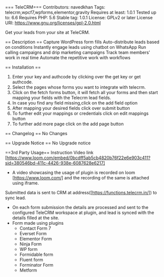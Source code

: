 === TeleCRM===
Contributors: navedkhan
Tags: telecrm,wpcf7,wpforms,elementor,gravity
Requires at least: 1.0.1
Tested up to: 6.6
Requires PHP: 5.6
Stable tag: 1.0.1
License: GPLv2 or later
License URI: https://www.gnu.org/licenses/gpl-2.0.html


Get your leads from your site at TeleCRM.

== Description ==
Capture WordPress form fills
Auto-distribute leads based on conditions
Instantly engage leads using chatbot on WhatsApp
Run calling campaigns and drip marketing campaigns
Track team members' work in real time
Automate the repetitive work with workflows

== Installation ==

1. Enter your key and authcode by clicking over the get key or get authcode.
2. Select the pages whose forms you want to integrate with telecrm.
3. Click on the fetch forms button, it will fetch all your forms and then start mapping your fields with the Telecrm lead fields.
4. In case you find any field missing,click on the add field option
5. After mapping your desired fields click over submit button
6. To further edit your mappings or credentials click on edit mappings button
7. To further add more page click on the add page button

== Changelog ==
No Changes

== Upgrade Notice ==
No Upgrade notice


==3rd Party Usage==
Instruction Video link [https://www.loom.com/embed/0bcdff5ab5cb4820b76f22e6e903c411?sid=380546bd-411c-4426-938e-6087628e6217] 
- A video showcasing the usage of plugin is recorded on loom [https://www.loom.com/] and the recording of the same is attached using iframe.

Submitted data is sent to CRM at address([https://functions.telecrm.in/]) to sync lead.
- On each form submission the details are processed and sent to the configured TeleCRM workspace at plugin, and lead is synced with the details filled at the site.
- Form made using plugins 
    - Contact Form 7
    - Everset Form
    - Elementor Form
    - Ninja Form
    - WP form
    - Formidable form
    - Fluent form
    - Forminator Form
    - Metform


